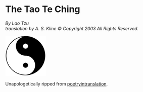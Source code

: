 # The Tao Te Ching

_By Lao Tzu_\
_translation by A. S. Kline © Copyright 2003 All Rights Reserved._

<p>
<img
  style="width: 128px; height: 128px;"
  src="./images/yinyang.png">
</p>

Unapologetically ripped from
[poetryintranslation](https://www.poetryintranslation.com/PITBR/Chinese/TaoTeChing.php).
